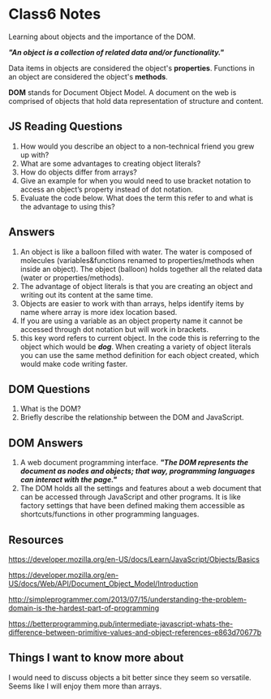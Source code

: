 # Class6 Notes

Learning about objects and the importance of the DOM.

***"An object is a collection of related data and/or functionality."***

Data items in objects are considered the object's **properties**. Functions in an object are considered the object's **methods**.

**DOM** stands for Document Object Model. A document on the web is comprised of objects that hold data representation of structure and content.

## JS Reading Questions

1. How would you describe an object to a non-technical friend you grew up with?
2. What are some advantages to creating object literals?
3. How do objects differ from arrays?
4. Give an example for when you would need to use bracket notation to access an object’s property instead of dot notation.
5. Evaluate the code below. What does the term this refer to and what is the advantage to using this?

## Answers

1. An object is like a balloon filled with water. The water is composed of molecules (variables&functions renamed to properties/methods when inside an object). The object (balloon) holds together all the related data (water or properties/methods).
2. The advantage of object literals is that you are creating an object and writing out its content at the same time.
3. Objects are easier to work with than arrays, helps identify items by name where array is more idex location based.
4. If you are using a variable as an object property name it cannot be accessed through dot notation but will work in brackets.
5. this key word refers to current object. In the code this is referring to the object which would be ***dog***. When creating a variety of object literals you can use the same method definition for each object created, which would make code writing faster.

## DOM Questions

1. What is the DOM?
2. Briefly describe the relationship between the DOM and JavaScript.

## DOM Answers

1. A web document programming interface. ***"The DOM represents the document as nodes and objects; that way, programming languages can interact with the page."***
2. The DOM holds all the settings and features about a web document that can be accessed through JavaScript and other programs. It is like factory settings that have been defined making them accessible as shortcuts/functions in other programming languages.

## Resources

<https://developer.mozilla.org/en-US/docs/Learn/JavaScript/Objects/Basics>

<https://developer.mozilla.org/en-US/docs/Web/API/Document_Object_Model/Introduction>

<http://simpleprogrammer.com/2013/07/15/understanding-the-problem-domain-is-the-hardest-part-of-programming>

<https://betterprogramming.pub/intermediate-javascript-whats-the-difference-between-primitive-values-and-object-references-e863d70677b>

## Things I want to know more about

I would need to discuss objects a bit better since they seem so versatile. Seems like I will enjoy them more than arrays.
